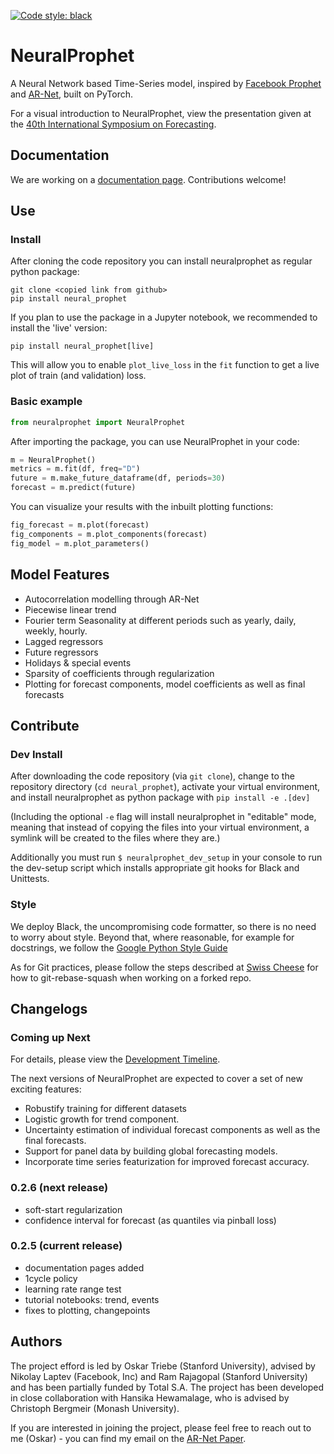 [![Code style: black](https://img.shields.io/badge/code%20style-black-000000.svg)](https://github.com/psf/black)

# NeuralProphet
A Neural Network based Time-Series model, inspired by [Facebook Prophet](https://github.com/facebook/prophet) and [AR-Net](https://github.com/ourownstory/AR-Net), built on PyTorch.

For a visual introduction to NeuralProphet, view the presentation given at the [40th International Symposium on Forecasting](notes/Presented_at_International_Symposium_on_Forecasting.pdf).

## Documentation
We are working on a [documentation page](https://ourownstory.github.io/neural_prophet/). Contributions welcome!

## Use 
### Install
After cloning the code repository  you can install neuralprophet as regular python package:
```shell
git clone <copied link from github>
pip install neural_prophet
```

If you plan to use the package in a Jupyter notebook, we recommended to install the 'live' version:
```shell
pip install neural_prophet[live]
```
This will allow you to enable `plot_live_loss` in the `fit` function to get a live plot of train (and validation) loss.

### Basic example
```python
from neuralprophet import NeuralProphet
```
After importing the package, you can use NeuralProphet in your code:
```python
m = NeuralProphet()
metrics = m.fit(df, freq="D")
future = m.make_future_dataframe(df, periods=30)
forecast = m.predict(future)
```
You can visualize your results with the inbuilt plotting functions:
```python
fig_forecast = m.plot(forecast)
fig_components = m.plot_components(forecast)
fig_model = m.plot_parameters()
```


## Model Features
* Autocorrelation modelling through AR-Net
* Piecewise linear trend
* Fourier term Seasonality at different periods such as yearly, daily, weekly, hourly.
* Lagged regressors
* Future regressors
* Holidays & special events
* Sparsity of coefficients through regularization
* Plotting for forecast components, model coefficients as well as final forecasts

## Contribute
### Dev Install
After downloading the code repository (via `git clone`), change to the repository directory (`cd neural_prophet`), activate your virtual environment, and install neuralprophet as python package with
`pip install -e .[dev]`

(Including the optional `-e` flag will install neuralprophet in "editable" mode, meaning that instead of copying the files into your virtual environment, a symlink will be created to the files where they are.)

Additionally you must run `$ neuralprophet_dev_setup` in your console to run the dev-setup script which installs appropriate git hooks for Black and Unittests.

### Style
We deploy Black, the uncompromising code formatter, so there is no need to worry about style. Beyond that, where reasonable, for example for docstrings, we follow the [Google Python Style Guide](http://google.github.io/styleguide/pyguide.html)

As for Git practices, please follow the steps described at [Swiss Cheese](https://github.com/ourownstory/swiss-cheese/blob/master/git_best_practices.md) for how to git-rebase-squash when working on a forked repo.

## Changelogs
### Coming up Next
For details, please view the [Development Timeline](notes/development_timeline.md).

The next versions of NeuralProphet are expected to cover a set of new exciting features:

* Robustify training for different datasets
* Logistic growth for trend component.
* Uncertainty estimation of individual forecast components as well as the final forecasts. 
* Support for panel data by building global forecasting models.
* Incorporate time series featurization for improved forecast accuracy.

### 0.2.6 (next release)
* soft-start regularization
* confidence interval for forecast (as quantiles via pinball loss)

### 0.2.5 (current release)
* documentation pages added
* 1cycle policy
* learning rate range test
* tutorial notebooks: trend, events
* fixes to plotting, changepoints

## Authors
The project efford is led by Oskar Triebe (Stanford University), advised by Nikolay Laptev (Facebook, Inc) and Ram Rajagopal (Stanford University) and has been partially funded by Total S.A. The project has been developed in close collaboration with Hansika Hewamalage, who is advised by Christoph Bergmeir (Monash University).

If you are interested in joining the project, please feel free to reach out to me (Oskar) - you can find my email on the [AR-Net Paper](https://arxiv.org/pdf/1911.12436.pdf).
